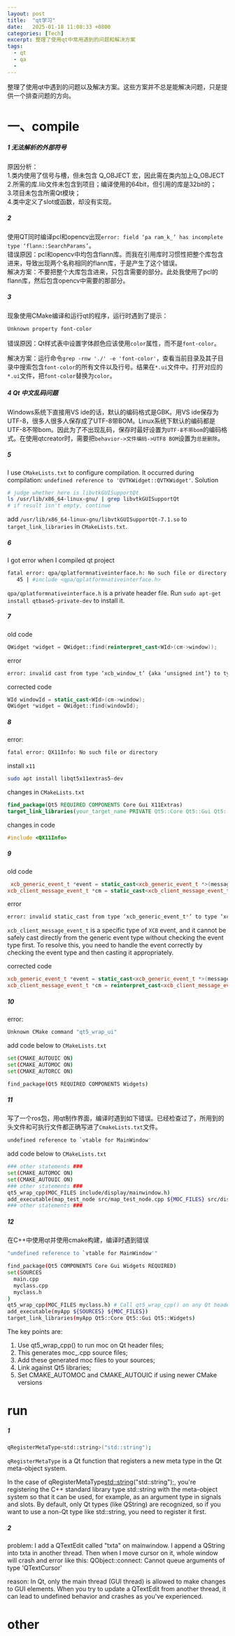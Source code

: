 ```yaml
---
layout: post
title:  "qt学习"
date:   2025-01-18 11:08:33 +0800
categories: [Tech]
excerpt: 整理了使用qt中常用遇到的问题和解决方案
tags:
  - qt 
  - qa
  - 
---
```



整理了使用qt中遇到的问题以及解决方案。这些方案并不总是能解决问题，只是提供一个排查问题的方向。

# 一、compile

##### 1 无法解析的外部符号

原因分析：  
1.类内使用了信号与槽，但未包含 Q_OBJECT 宏，因此需在类内加上Q_OBJECT  
2.所需的库.lib文件未包含到项目；编译使用的64bit，但引用的库是32bit的；  
3.项目未包含所需Qt模块；  
4.类中定义了slot或函数，却没有实现。  

##### 2

使用QT同时编译pcl和opencv出现`error: field ‘pa ram_k_’ has incomplete type ‘flann::SearchParams’`。<br />
错误原因：pcl和opencv中均包含flann库。而我在引用库时习惯性把整个库包含进来，导致出现两个名称相同的flann库，于是产生了这个错误。<br />
解决方案：不要把整个大库包含进来，只包含需要的部分。此处我使用了pcl的flann库，然后包含opencv中需要的那部分。<br />

##### 3
现象使用CMake编译和运行qt的程序，运行时遇到了提示：
```bash
Unknown property font-color 
```

错误原因：Qt样式表中设置字体颜色应该使用`color`属性，而不是`font-color`。    

解决方案：运行命令`grep -rnw './' -e 'font-color'`，查看当前目录及其子目录中搜索包含`font-color`的所有文件以及行号。结果在`*.ui`文件中。打开对应的`*.ui`文件，把`font-color`替换为`color`。

##### 4 Qt 中文乱码问题
Windows系统下直接用VS ide的话，默认的编码格式是GBK。用VS ide保存为UTF-8，很多人很多人保存成了UTF-8带BOM。Linux系统下默认的编码都是 UTF-8不带bom。因此为了不出现乱码，保存时最好设置为`UTF-8不带bom`的编码格式。在使用qtcreator时，需要把`behavior->文件编码->UTF8 BOM`设置为`总是删除`。

##### 5 
I use `CMakeLists.txt` to configure compilation. It occurred during compilation: `undefined reference to 'QVTKWidget::QVTKWidget'`.
Solution
```bash
# judge whether here is libvtkGUISupportQt
ls /usr/lib/x86_64-linux-gnu/ | grep libvtkGUISupportQt
# if result isn't empty, continue
```
add `/usr/lib/x86_64-linux-gnu/libvtkGUISupportQt-7.1.so` to `target_link_libraries` in `CMakeLists.txt`.

##### 6
I got error when I compiled qt project
```bash
fatal error: qpa/qplatformnativeinterface.h: No such file or directory
   45 | #include <qpa/qplatformnativeinterface.h>
``` 
`qpa/qplatformnativeinterface.h` is a private header file. Run `sudo apt-get install qtbase5-private-dev` to install it.

##### 7
old code
```C++
QWidget *widget = QWidget::find(reinterpret_cast<WId>(cm->window));
```
error
```bash
error: invalid cast from type ‘xcb_window_t’ {aka ‘unsigned int’} to type ‘WId’ {aka ‘long long unsigned int’}
```
corrected code
```C++
WId windowId = static_cast<WId>(cm->window);
QWidget *widget = QWidget::find(windowId);
```

##### 8
error:
```bash
fatal error: QX11Info: No such file or directory
```
install `x11`
```bash
sudo apt install libqt5x11extras5-dev
```

changes in `CMakeLists.txt`
```cmake
find_package(Qt5 REQUIRED COMPONENTS Core Gui X11Extras)
target_link_libraries(your_target_name PRIVATE Qt5::Core Qt5::Gui Qt5::X11Extras)
```
changes in code
```C++
#include <QX11Info>
```

##### 9
old code
```C++
 xcb_generic_event_t *event = static_cast<xcb_generic_event_t *>(message);
xcb_client_message_event_t *cm = static_cast<xcb_client_message_event_t *>(event);
```
error
```bash
error: invalid static_cast from type ‘xcb_generic_event_t*’ to type ‘xcb_client_message_event_t*
```
`xcb_client_message_event_t` is a specific type of `XCB` event, and it cannot be safely cast directly from the generic event type without checking the event type first. To resolve this, you need to handle the event correctly by checking the event type and then casting it appropriately.

corrected code
```C++
xcb_generic_event_t *event = static_cast<xcb_generic_event_t *>(message);
xcb_client_message_event_t *cm = reinterpret_cast<xcb_client_message_event_t *>(event);
```

##### 10
error:
```bash
Unknown CMake command "qt5_wrap_ui"
```
add code below to `CMakeLists.txt`
```bash
set(CMAKE_AUTOUIC ON)
set(CMAKE_AUTOMOC ON)
set(CMAKE_AUTORCC ON)

find_package(Qt5 REQUIRED COMPONENTS Widgets)
```

##### 11
写了一个ros包，用qt制作界面，编译时遇到如下错误。已经检查过了，所用到的头文件和可执行文件都正确写进了`CmakeLists.txt`文件。
```Bash
undefined reference to `vtable for MainWindow'
```
add code below  to `CMakeLists.txt`
```bash
### other statements ###
set(CMAKE_AUTOMOC ON)
set(CMAKE_AUTOUIC ON)
### other statements ###
qt5_wrap_cpp(MOC_FILES include/display/mainwindow.h)
add_executable(map_test_node src/map_test_node.cpp ${MOC_FILES} src/display/mainwindow.cpp)
### other statements ###
```

##### 12
在C++中使用qt并使用cmake构建，编译时遇到错误
```Bash
"undefined reference to `vtable for MainWindow'"
```

```Bash
find_package(Qt5 COMPONENTS Core Gui Widgets REQUIRED) 
set(SOURCES 
  main.cpp
  myclass.cpp
  myclass.h
)
qt5_wrap_cpp(MOC_FILES myclass.h) # Call qt5_wrap_cpp() on any Qt header files to run moc automatically
add_executable(myApp ${SOURCES} ${MOC_FILES})
target_link_libraries(myApp Qt5::Core Qt5::Gui Qt5::Widgets)
```
The key points are:
1. Use qt5_wrap_cpp() to run moc on Qt header files; 
2. This generates moc_<file>.cpp source files; 
3. Add these generated moc files to your sources; 
4. Link against Qt5 libraries; 
5. Set CMAKE_AUTOMOC and CMAKE_AUTOUIC if using newer CMake versions

# run
##### 1
```bash
qRegisterMetaType<std::string>("std::string");
```
`qRegisterMetaType` is a Qt function that registers a new meta type in the Qt meta-object system. 

In the case of qRegisterMetaType<std::string>("std::string");, you're registering the C++ standard library type std::string with the meta-object system so that it can be used, for example, as an argument type in signals and slots. By default, only Qt types (like QString) are recognized, so if you want to use a non-Qt type like std::string, you need to register it first.

##### 2
problem: 
I add a QTextEdit called "txta" on mainwindow. I append a QString into txta in another thread. Then when I move cursor on it, whole window will crash and error like this: QObject::connect: Cannot queue arguments of type 'QTextCursor'

reason: 
In Qt, only the main thread (GUI thread) is allowed to make changes to GUI elements. When you try to update a QTextEdit from another thread, it can lead to undefined behavior and crashes as you've experienced.

# other